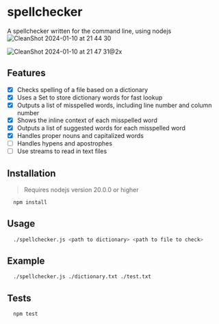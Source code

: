 # spellchecker
A spellchecker written for the command line, using nodejs
![CleanShot 2024-01-10 at 21 44 30](https://github.com/cdonohue/spellchecker/assets/1928846/ab389a09-98b6-4bfb-b8b7-fb716fa9405f)

![CleanShot 2024-01-10 at 21 47 31@2x](https://github.com/cdonohue/spellchecker/assets/1928846/4b214430-c59b-4959-84cb-e07d9b3d6371)


## Features
- [x] Checks spelling of a file based on a dictionary
- [x] Uses a Set to store dictionary words for fast lookup 
- [x] Outputs a list of misspelled words, including line number and column number
- [x] Shows the inline context of each misspelled word
- [x] Outputs a list of suggested words for each misspelled word
- [x] Handles proper nouns and capitalized words
- [ ] Handles hypens and apostrophes
- [ ] Use streams to read in text files

## Installation
> Requires nodejs version 20.0.0 or higher
```bash
  npm install
```

## Usage
```bash
  ./spellchecker.js <path to dictionary> <path to file to check>
```

## Example
```bash
  ./spellchecker.js ./dictionary.txt ./test.txt
```

## Tests
```bash
  npm test
```
